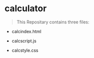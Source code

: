 # calculator

>This Repositary contains three files: 



* calcindex.html

* calcscript.js

* calcstyle.css

